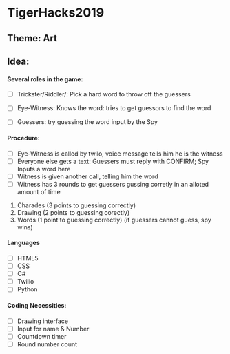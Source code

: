 # TigerHacks2019

## Theme: Art

## Idea: 
#### Several roles in the game:
  - [ ] Trickster/Riddler/: Pick a hard word to throw off the guessers
  - [ ] Eye-Witness: Knows the word: tries to get guessors to find the word
  - [ ] Guessers: try guessing the word input by the Spy
  
  
#### Procedure:
 - [ ] Eye-Witness is called by twilo, voice message tells him he is the witness
 - [ ] Everyone else gets a text: Guessers must reply with CONFIRM; Spy Inputs a word here
 - [ ] Witness is given another call, telling him the word
 - [ ] Witness has 3 rounds to get guessers gussing corretly in an alloted amount of time
  1. Charades (3 points to guessing correctly)
  2. Drawing (2 points to guessing corectly)
  3. Words (1 point to guessing correctly) (if guessers cannot guess, spy wins)
  
 
#### Languages
- [ ] HTML5
- [ ] CSS
- [ ] C#
- [ ] Twilio
- [ ] Python

#### Coding Necessities: 
 - [ ] Drawing interface
 - [ ] Input for name & Number
 - [ ] Countdown timer
 - [ ] Round number count
